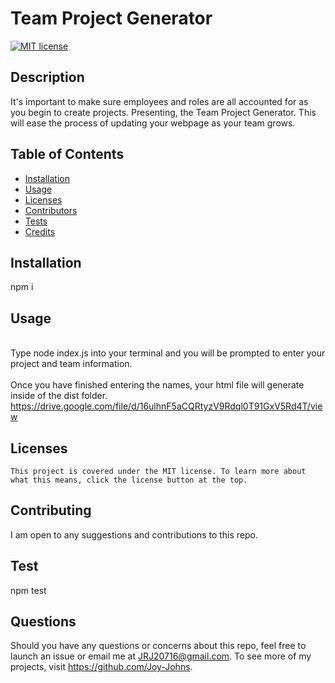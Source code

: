 # Team Project Generator

  [![MIT license](https://img.shields.io/badge/License-MIT-blue.svg)](https://mit-license.org/)

  ## Description
  It's important to make sure employees and roles are all accounted for as you begin to create projects. Presenting, the Team Project Generator. This will ease the process of updating your webpage as your team grows.


  ## Table of Contents
  * [Installation](#installation)
  * [Usage](#usage)
  * [Licenses](#licenses)
  * [Contributors](#contributors)
  * [Tests](#tests)
  * [Credits](#credits)
  
  ## Installation
  npm i

  ## Usage
 <br> Type node index.js into your terminal and you will be prompted to enter your project and team information.</br>
 <br> Once you have finished entering the names, your html file will generate inside of the dist folder.</br>
 https://drive.google.com/file/d/16ulhnF5aCQRtyzV9Rdql0T91GxV5Rd4T/view
 
  ## Licenses
    This project is covered under the MIT license. To learn more about what this means, click the license button at the top.

  ## Contributing
  I am open to any suggestions and contributions to this repo.

  ## Test
  npm test


  ## Questions
  Should you have any questions or concerns about this repo, feel free to launch an issue or email me at 
  JRJ20716@gmail.com. To see more of my projects, visit https://github.com/Joy-Johns.
